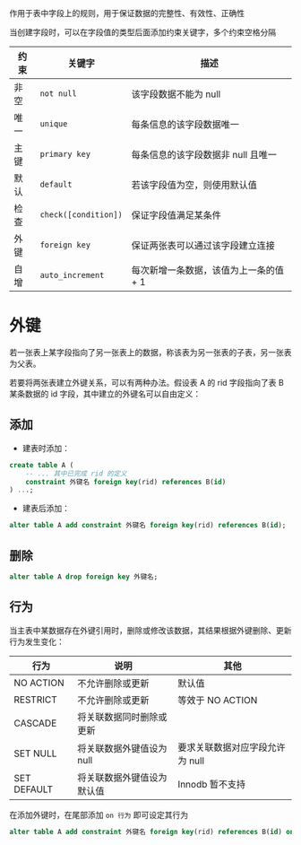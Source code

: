 作用于表中字段上的规则，用于保证数据的完整性、有效性、正确性

当创建字段时，可以在字段值的类型后面添加约束关键字，多个约束空格分隔

| 约束 | 关键字               | 描述                                   |
| ---- | -------------------- | -------------------------------------- |
| 非空 | `not null`           | 该字段数据不能为 null                  |
| 唯一 | `unique`             | 每条信息的该字段数据唯一               |
| 主键 | `primary key`        | 每条信息的该字段数据非 null 且唯一     |
| 默认 | `default`            | 若该字段值为空，则使用默认值           |
| 检查 | `check([condition])` | 保证字段值满足某条件                   |
| 外键 | `foreign key`        | 保证两张表可以通过该字段建立连接       |
| 自增 | `auto_increment`     | 每次新增一条数据，该值为上一条的值 + 1 |

# 外键

若一张表上某字段指向了另一张表上的数据，称该表为另一张表的子表，另一张表为父表。


若要将两张表建立外键关系，可以有两种办法。假设表 A 的 rid 字段指向了表 B 某条数据的 id 字段，其中建立的外键名可以自由定义：

## 添加

- 建表时添加：

```sql
create table A (
    -- ... 其中已完成 rid 的定义
    constraint 外键名 foreign key(rid) references B(id)
) ...;
```

- 建表后添加：

```sql
alter table A add constraint 外键名 foreign key(rid) references B(id);
```

## 删除

```sql
alter table A drop foreign key 外键名;
```

## 行为

当主表中某数据存在外键引用时，删除或修改该数据，其结果根据外键删除、更新行为发生变化：

| 行为        | 说明                       | 其他                            |
| ----------- | -------------------------- | ------------------------------- |
| NO ACTION   | 不允许删除或更新           | 默认值                          |
| RESTRICT    | 不允许删除或更新           | 等效于 NO ACTION                |
| CASCADE     | 将关联数据同时删除或更新   |                                 |
| SET NULL    | 将关联数据外键值设为 null  | 要求关联数据对应字段允许为 null |
| SET DEFAULT | 将关联数据外键值设为默认值 | Innodb 暂不支持                 |

在添加外键时，在尾部添加 `on 行为` 即可设定其行为

```sql
alter table A add constraint 外键名 foreign key(rid) references B(id) on set null;
```

